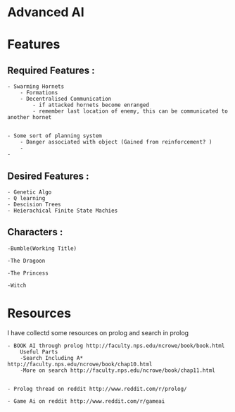 Advanced AI
=============                                                

																	   
Features
========
																	   
Required Features :
-------------------
	- Swarming Hornets
		- Formations
		- Decentralised Communication
			- if attacked hornets become enranged
			- remember last location of enemy, this can be communicated to another hornet
		
		
	- Some sort of planning system
		- Danger associated with object (Gained from reinforcement? )
		- 
	- 

Desired Features :
------------------
	- Genetic Algo
	- Q learning
	- Descision Trees
	- Heierachical Finite State Machies
	
Characters :
------------
	-Bumble(Working Title)
	
	-The Dragoon
	
	-The Princess
	
	-Witch 
	
	
	
																	   
Resources
========

I have collectd some resources on prolog and search in prolog

	- BOOK AI through prolog http://faculty.nps.edu/ncrowe/book/book.html
		Useful Parts
		-Search Including A* http://faculty.nps.edu/ncrowe/book/chap10.html
		-More on search http://faculty.nps.edu/ncrowe/book/chap11.html
	
	
	- Prolog thread on reddit http://www.reddit.com/r/prolog/
	
	- Game Ai on reddit http://www.reddit.com/r/gameai

